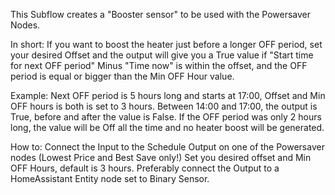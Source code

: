 This Subflow creates a "Booster sensor" to be used with the Powersaver Nodes.

In short: If you want to boost the heater just before a longer OFF period, set your desired Offset and the output will give you a True value if "Start time for next OFF period" Minus "Time now" is within the offset, and the OFF period is equal or bigger than the Min OFF Hour value.

Example: Next OFF period is 5 hours long and starts at 17:00, Offset and Min OFF hours is both is set to 3 hours. Between 14:00 and 17:00, the output is True, before and after the value is False. If the OFF period was only 2 hours long, the value will be Off all the time and no heater boost will be generated.

How to: Connect the Input to the Schedule Output on one of the Powersaver nodes (Lowest Price and Best Save only!) Set you desired offset and Min OFF Hours, default is 3 hours. Preferably connect the Output to a HomeAssistant Entity node set to Binary Sensor.
